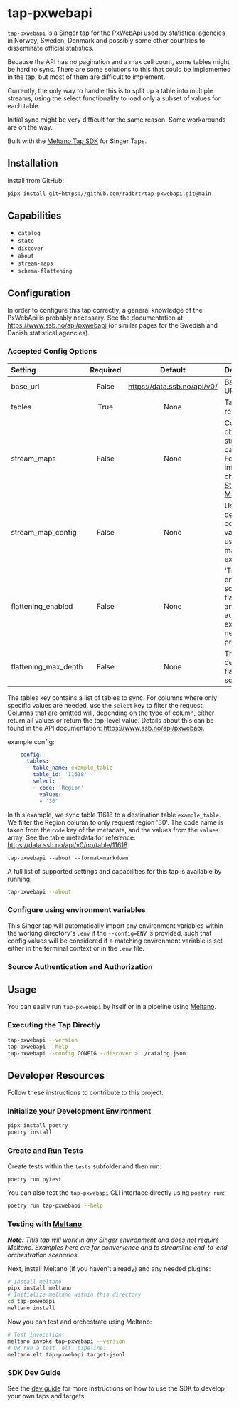 # tap-pxwebapi

`tap-pxwebapi` is a Singer tap for the PxWebApi used by statistical agencies in Norway, Sweden, Denmark and possibly some other countries to disseminate official statistics.

Because the API has no pagination and a max cell count, some tables might be hard to sync. There are some solutions to this that could be implemented in the tap, but most of them are difficult to implement.

Currently, the only way to handle this is to split up a table into multiple streams, using the select functionality to load only a subset of values for each table.

Initial sync might be very difficult for the same reason. Some workarounds are on the way.


Built with the [Meltano Tap SDK](https://sdk.meltano.com) for Singer Taps.

## Installation

Install from GitHub:

```bash
pipx install git+https://github.com/radbrt/tap-pxwebapi.git@main
```

## Capabilities

* `catalog`
* `state`
* `discover`
* `about`
* `stream-maps`
* `schema-flattening`


## Configuration

In order to configure this tap correctly, a general knowledge of the PxWebApi is probably necessary. See the documentation at https://www.ssb.no/api/pxwebapi (or similar pages for the Swedish and Danish statistical agencies).

### Accepted Config Options

| Setting             | Required | Default | Description |
|:--------------------|:--------:|:-------:|:------------|
| base_url            | False    | https://data.ssb.no/api/v0/ | Base API URL |
| tables              | True     | None    | Tables to read |
| stream_maps         | False    | None    | Config object for stream maps capability. For more information check out [Stream Maps](https://sdk.meltano.com/en/latest/stream_maps.html). |
| stream_map_config   | False    | None    | User-defined config values to be used within map expressions. |
| flattening_enabled  | False    | None    | 'True' to enable schema flattening and automatically expand nested properties. |
| flattening_max_depth| False    | None    | The max depth to flatten schemas. |



The tables key contains a list of tables to sync. For columns where only specific values are needed, use the `select` key to filter the request. Columns that are omitted will, depending on the type of column, either return all values or return the top-level value. Details about this can be found in the API documentation: https://www.ssb.no/api/pxwebapi.

example config:

```yaml
    config:
      tables:
      - table_name: example_table
        table_id: '11618'
        select:
        - code: 'Region'
          values:
          - '30'
```

In this example, we sync table 11618 to a destination table `example_table`. We filter the Region column to only request region '30'. The code name is taken from the `code` key of the metadata, and the values from the `values` array. See the table metadata for reference: https://data.ssb.no/api/v0/no/table/11618

```
tap-pxwebapi --about --format=markdown
```

A full list of supported settings and capabilities for this
tap is available by running:

```bash
tap-pxwebapi --about
```

### Configure using environment variables

This Singer tap will automatically import any environment variables within the working directory's
`.env` if the `--config=ENV` is provided, such that config values will be considered if a matching
environment variable is set either in the terminal context or in the `.env` file.

### Source Authentication and Authorization

<!--
Developer TODO: If your tap requires special access on the source system, or any special authentication requirements, provide those here.
-->

## Usage

You can easily run `tap-pxwebapi` by itself or in a pipeline using [Meltano](https://meltano.com/).

### Executing the Tap Directly

```bash
tap-pxwebapi --version
tap-pxwebapi --help
tap-pxwebapi --config CONFIG --discover > ./catalog.json
```

## Developer Resources

Follow these instructions to contribute to this project.

### Initialize your Development Environment

```bash
pipx install poetry
poetry install
```

### Create and Run Tests

Create tests within the `tests` subfolder and
  then run:

```bash
poetry run pytest
```

You can also test the `tap-pxwebapi` CLI interface directly using `poetry run`:

```bash
poetry run tap-pxwebapi --help
```

### Testing with [Meltano](https://www.meltano.com)

_**Note:** This tap will work in any Singer environment and does not require Meltano.
Examples here are for convenience and to streamline end-to-end orchestration scenarios._

<!--
Developer TODO:
Your project comes with a custom `meltano.yml` project file already created. Open the `meltano.yml` and follow any "TODO" items listed in
the file.
-->

Next, install Meltano (if you haven't already) and any needed plugins:

```bash
# Install meltano
pipx install meltano
# Initialize meltano within this directory
cd tap-pxwebapi
meltano install
```

Now you can test and orchestrate using Meltano:

```bash
# Test invocation:
meltano invoke tap-pxwebapi --version
# OR run a test `elt` pipeline:
meltano elt tap-pxwebapi target-jsonl
```

### SDK Dev Guide

See the [dev guide](https://sdk.meltano.com/en/latest/dev_guide.html) for more instructions on how to use the SDK to
develop your own taps and targets.
